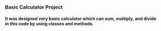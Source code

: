 ### Basic Calculator Project
#### It was designed very basic calculator which can sum, multiply, and divide in this code by using classes and methods.


